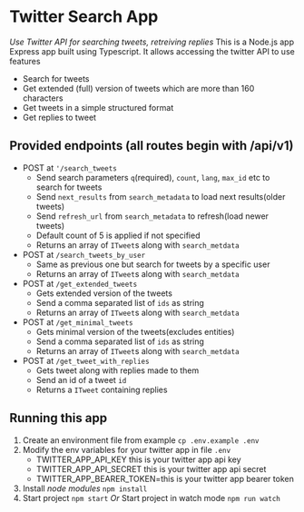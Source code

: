 # Twitter Search App
*Use Twitter API for searching tweets, retreiving replies*
This is a Node.js app Express app built using Typescript. It allows accessing the twitter API to use features
* Search for tweets
* Get extended (full) version of tweets which are more than 160 characters
* Get tweets in a simple structured format
* Get replies to tweet

## Provided endpoints (all routes begin with /api/v1)
* POST at `'/search_tweets`
    * Send search parameters `q`(required), `count`, `lang`, `max_id` etc to search for tweets
    * Send `next_results` from `search_metadata` to load next results(older tweets)
    * Send `refresh_url` from `search_metadata` to refresh(load newer tweets)
    * Default count of 5 is applied if not specified
    * Returns an array of `ITweet`s along with `search_metdata`
* POST at `/search_tweets_by_user`
    * Same as previous one but search for tweets by a specific user
    * Returns an array of `ITweet`s along with `search_metdata`
* POST at `/get_extended_tweets`
    * Gets extended version of the tweets
    * Send a comma separated list of `ids` as string
    * Returns an array of `ITweet`s along with `search_metdata`
* POST at `/get_minimal_tweets`
    * Gets minimal version of the tweets(excludes entities)
    * Send a comma separated list of `ids` as string
    * Returns an array of `ITweet`s along with `search_metdata`
* POST at `/get_tweet_with_replies`
    * Gets tweet along with replies made to them
    * Send an id of a tweet `id`
    * Returns a `ITweet` containing replies


## Running this app

1. Create an environment file from example `cp .env.example .env`
2. Modify the env variables for your twitter app in file `.env`
    * TWITTER_APP_API_KEY this is your twitter app api key
    * TWITTER_APP_API_SECRET this is your twitter app api secret
    * TWITTER_APP_BEARER_TOKEN=this is your twitter app bearer token
3. Install *node modules* `npm install`
4. Start project `npm start` _Or_ Start project in watch mode `npm run watch`